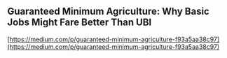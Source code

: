 ## Guaranteed Minimum Agriculture: Why Basic Jobs Might Fare Better Than UBI
  
  [https://medium.com/p/guaranteed-minimum-agriculture-f93a5aa38c97](https://medium.com/p/guaranteed-minimum-agriculture-f93a5aa38c97)